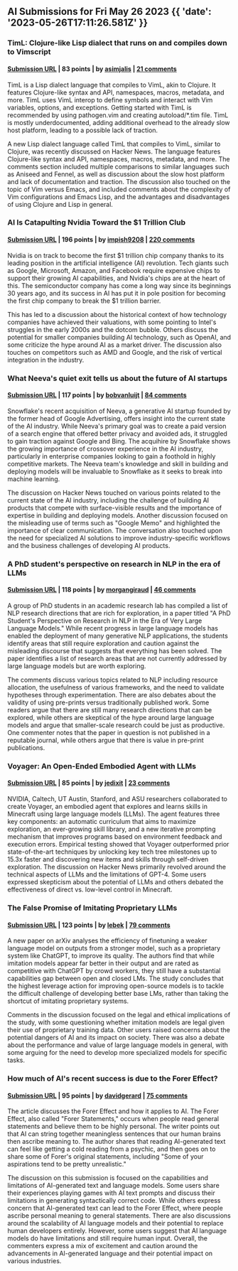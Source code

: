 ## AI Submissions for Fri May 26 2023 {{ 'date': '2023-05-26T17:11:26.581Z' }}

### TimL: Clojure-like Lisp dialect that runs on and compiles down to Vimscript

#### [Submission URL](https://github.com/tpope/timl) | 83 points | by [asimjalis](https://news.ycombinator.com/user?id=asimjalis) | [21 comments](https://news.ycombinator.com/item?id=36081091)

TimL is a Lisp dialect language that compiles to VimL, akin to Clojure. It features Clojure-like syntax and API, namespaces, macros, metadata, and more. TimL uses VimL interop to define symbols and interact with Vim variables, options, and exceptions. Getting started with TimL is recommended by using pathogen.vim and creating autoload/*.tim file. TimL is mostly underdocumented, adding additional overhead to the already slow host platform, leading to a possible lack of traction.

A new Lisp dialect language called TimL that compiles to VimL, similar to Clojure, was recently discussed on Hacker News. The language features Clojure-like syntax and API, namespaces, macros, metadata, and more. The comments section included multiple comparisons to similar languages such as Aniseed and Fennel, as well as discussion about the slow host platform and lack of documentation and traction. The discussion also touched on the topic of Vim versus Emacs, and included comments about the complexity of Vim configurations and Emacs Lisp, and the advantages and disadvantages of using Clojure and Lisp in general.

### AI Is Catapulting Nvidia Toward the $1 Trillion Club

#### [Submission URL](https://www.wsj.com/articles/how-ai-is-catapulting-nvidia-toward-the-1-trillion-club-14f42380) | 196 points | by [impish9208](https://news.ycombinator.com/user?id=impish9208) | [220 comments](https://news.ycombinator.com/item?id=36083093)

Nvidia is on track to become the first $1 trillion chip company thanks to its leading position in the artificial intelligence (AI) revolution. Tech giants such as Google, Microsoft, Amazon, and Facebook require expensive chips to support their growing AI capabilities, and Nvidia's chips are at the heart of this. The semiconductor company has come a long way since its beginnings 30 years ago, and its success in AI has put it in pole position for becoming the first chip company to break the $1 trillion barrier.

This has led to a discussion about the historical context of how technology companies have achieved their valuations, with some pointing to Intel's struggles in the early 2000s and the dotcom bubble. Others discuss the potential for smaller companies building AI technology, such as OpenAI, and some criticize the hype around AI as a market driver. The discussion also touches on competitors such as AMD and Google, and the risk of vertical integration in the industry.

### What Neeva's quiet exit tells us about the future of AI startups

#### [Submission URL](https://www.supervised.news/p/what-neevas-quiet-exit-tells-us-about) | 117 points | by [bobvanluijt](https://news.ycombinator.com/user?id=bobvanluijt) | [84 comments](https://news.ycombinator.com/item?id=36089055)

Snowflake's recent acquisition of Neeva, a generative AI startup founded by the former head of Google Advertising, offers insight into the current state of the AI industry. While Neeva's primary goal was to create a paid version of a search engine that offered better privacy and avoided ads, it struggled to gain traction against Google and Bing. The acquihire by Snowflake shows the growing importance of crossover experience in the AI industry, particularly in enterprise companies looking to gain a foothold in highly competitive markets. The Neeva team's knowledge and skill in building and deploying models will be invaluable to Snowflake as it seeks to break into machine learning.

The discussion on Hacker News touched on various points related to the current state of the AI industry, including the challenge of building AI products that compete with surface-visible results and the importance of expertise in building and deploying models. Another discussion focused on the misleading use of terms such as "Google Memo" and highlighted the importance of clear communication. The conversation also touched upon the need for specialized AI solutions to improve industry-specific workflows and the business challenges of developing AI products.

### A PhD student's perspective on research in NLP in the era of LLMs

#### [Submission URL](https://arxiv.org/abs/2305.12544) | 118 points | by [morgangiraud](https://news.ycombinator.com/user?id=morgangiraud) | [46 comments](https://news.ycombinator.com/item?id=36080886)

A group of PhD students in an academic research lab has compiled a list of NLP research directions that are rich for exploration, in a paper titled "A PhD Student's Perspective on Research in NLP in the Era of Very Large Language Models." While recent progress in large language models has enabled the deployment of many generative NLP applications, the students identify areas that still require exploration and caution against the misleading discourse that suggests that everything has been solved. The paper identifies a list of research areas that are not currently addressed by large language models but are worth exploring.

The comments discuss various topics related to NLP including resource allocation, the usefulness of various frameworks, and the need to validate hypotheses through experimentation. There are also debates about the validity of using pre-prints versus traditionally published work. Some readers argue that there are still many research directions that can be explored, while others are skeptical of the hype around large language models and argue that smaller-scale research could be just as productive. One commenter notes that the paper in question is not published in a reputable journal, while others argue that there is value in pre-print publications.

### Voyager: An Open-Ended Embodied Agent with LLMs

#### [Submission URL](https://voyager.minedojo.org/) | 85 points | by [jedixit](https://news.ycombinator.com/user?id=jedixit) | [23 comments](https://news.ycombinator.com/item?id=36085936)

NVIDIA, Caltech, UT Austin, Stanford, and ASU researchers collaborated to create Voyager, an embodied agent that explores and learns skills in Minecraft using large language models (LLMs). The agent features three key components: an automatic curriculum that aims to maximize exploration, an ever-growing skill library, and a new iterative prompting mechanism that improves programs based on environment feedback and execution errors. Empirical testing showed that Voyager outperformed prior state-of-the-art techniques by unlocking key tech tree milestones up to 15.3x faster and discovering new items and skills through self-driven exploration. The discussion on Hacker News primarily revolved around the technical aspects of LLMs and the limitations of GPT-4. Some users expressed skepticism about the potential of LLMs and others debated the effectiveness of direct vs. low-level control in Minecraft.

### The False Promise of Imitating Proprietary LLMs

#### [Submission URL](https://arxiv.org/abs/2305.15717) | 123 points | by [lebek](https://news.ycombinator.com/user?id=lebek) | [79 comments](https://news.ycombinator.com/item?id=36078739)

A new paper on arXiv analyses the efficiency of finetuning a weaker language model on outputs from a stronger model, such as a proprietary system like ChatGPT, to improve its quality. The authors find that while imitation models appear far better in their output and are rated as competitive with ChatGPT by crowd workers, they still have a substantial capabilities gap between open and closed LMs. The study concludes that the highest leverage action for improving open-source models is to tackle the difficult challenge of developing better base LMs, rather than taking the shortcut of imitating proprietary systems.

Comments in the discussion focused on the legal and ethical implications of the study, with some questioning whether imitation models are legal given their use of proprietary training data. Other users raised concerns about the potential dangers of AI and its impact on society. There was also a debate about the performance and value of large language models in general, with some arguing for the need to develop more specialized models for specific tasks.

### How much of AI's recent success is due to the Forer Effect?

#### [Submission URL](https://shkspr.mobi/blog/2023/02/how-much-of-ais-recent-success-is-due-to-the-forer-effect/) | 95 points | by [davidgerard](https://news.ycombinator.com/user?id=davidgerard) | [75 comments](https://news.ycombinator.com/item?id=36084881)

The article discusses the Forer Effect and how it applies to AI. The Forer Effect, also called "Forer Statements," occurs when people read general statements and believe them to be highly personal. The writer points out that AI can string together meaningless sentences that our human brains then ascribe meaning to. The author shares that reading AI-generated text can feel like getting a cold reading from a psychic, and then goes on to share some of Forer's original statements, including "Some of your aspirations tend to be pretty unrealistic."

The discussion on this submission is focused on the capabilities and limitations of AI-generated text and language models. Some users share their experiences playing games with AI text prompts and discuss their limitations in generating syntactically correct code. While others express concern that AI-generated text can lead to the Forer Effect, where people ascribe personal meaning to general statements. There are also discussions around the scalability of AI language models and their potential to replace human developers entirely. However, some users suggest that AI language models do have limitations and still require human input. Overall, the commenters express a mix of excitement and caution around the advancements in AI-generated language and their potential impact on various industries.


